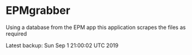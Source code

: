 # EPMgrabber
Using a database from the EPM app this application scrapes the files as required


Latest backup: Sun Sep 1 21:00:02 UTC 2019
